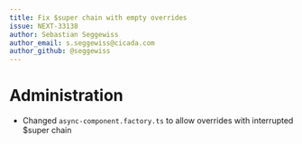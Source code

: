 ```yaml
---
title: Fix $super chain with empty overrides
issue: NEXT-33138
author: Sebastian Seggewiss
author_email: s.seggewiss@cicada.com
author_github: @seggewiss
---
```

# Administration
* Changed `async-component.factory.ts` to allow overrides with interrupted $super chain

